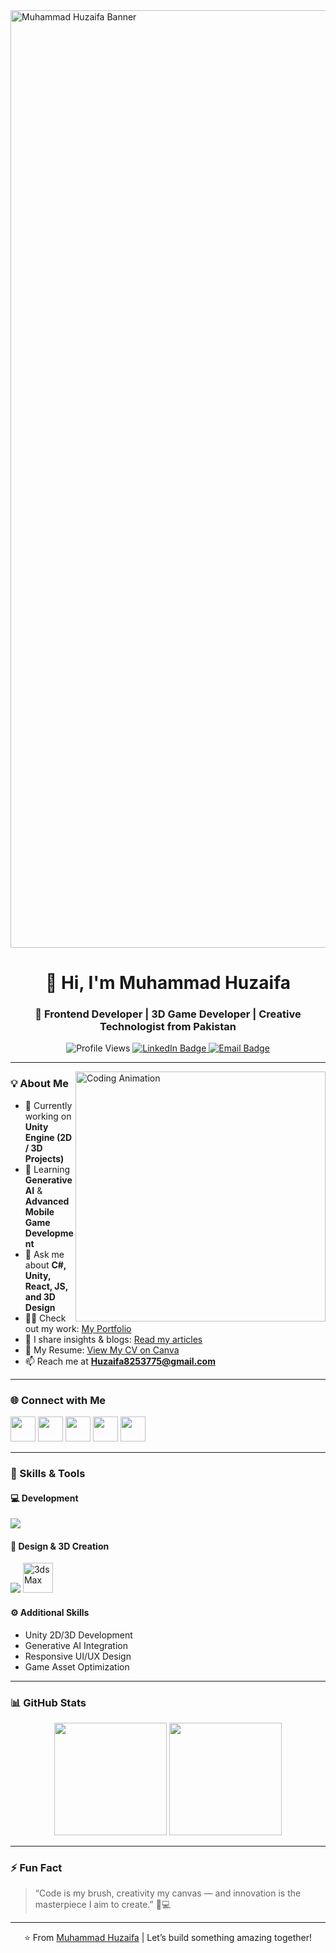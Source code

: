<img align="center" width="1500px" src="https://i.ibb.co/b2q4b1n/Black-and-Red-Gradient-Professional-Linked-In-Banner.png" alt="Muhammad Huzaifa Banner">

<h1 align="center">👋 Hi, I'm Muhammad Huzaifa</h1>
<h3 align="center">🚀 Frontend Developer | 3D Game Developer | Creative Technologist from Pakistan</h3>

<p align="center">
  <img src="https://komarev.com/ghpvc/?username=huzaifabeast&label=Profile%20Views&color=ff0033&style=flat-square" alt="Profile Views" />
  <a href="https://www.linkedin.com/in/muhammad-huzaifa-siddiqui-242977219/" target="_blank">
    <img src="https://img.shields.io/badge/LinkedIn-Connect-blue?style=flat-square&logo=linkedin" alt="LinkedIn Badge">
  </a>
  <a href="mailto:Huzaifa8253775@gmail.com">
    <img src="https://img.shields.io/badge/Email-Contact-orange?style=flat-square&logo=gmail" alt="Email Badge">
  </a>
</p>

---

<img align="right" width="400px" src="https://i.pinimg.com/originals/e4/26/70/e426702edf874b181aced1e2fa5c6cde.gif" alt="Coding Animation">

### 💡 About Me  

- 🔭 Currently working on **Unity Engine (2D / 3D Projects)**  
- 🌱 Learning **Generative AI** & **Advanced Mobile Game Development**  
- 💬 Ask me about **C#, Unity, React, JS, and 3D Design**  
- 👨‍💻 Check out my work: [My Portfolio](https://updated-portfolio-com.netlify.app/)  
- 📝 I share insights & blogs: [Read my articles](https://updated-portfolio-com.netlify.app/blogs/blogpage.html)  
- 📄 My Resume: [View My CV on Canva](https://www.canva.com/design/DAGrJMgtvjU/1-irJRoSlbmED4NbFPzYCQ/view?utm_content=DAGrJMgtvjU&utm_campaign=designshare&utm_medium=link2&utm_source=uniquelinks&utlId=h74d6b435b6)  
- 📫 Reach me at **Huzaifa8253775@gmail.com**  

---

### 🌐 Connect with Me  
<p align="left">
<a href="https://twitter.com/muhammad_huzaifa" target="_blank"><img src="https://img.icons8.com/color/48/000000/twitter--v1.png" width="40" /></a>
<a href="https://www.linkedin.com/in/muhammad-huzaifa-siddiqui-242977219/" target="_blank"><img src="https://img.icons8.com/color/48/000000/linkedin.png" width="40" /></a>
<a href="https://fb.com/huzaifa.ahmed" target="_blank"><img src="https://img.icons8.com/color/48/000000/facebook.png" width="40" /></a>
<a href="https://instagram.com/itz_huzaifa_here_2k23" target="_blank"><img src="https://img.icons8.com/color/48/000000/instagram-new.png" width="40" /></a>
<a href="https://www.youtube.com/c/carsideology" target="_blank"><img src="https://img.icons8.com/color/48/000000/youtube-play.png" width="40" /></a>
</p>

---

### 🧠 Skills & Tools  

#### 💻 Development
<p align="left">
  <img src="https://skillicons.dev/icons?i=html,css,js,react,tailwind,bootstrap,nodejs,express,python,c,cs,dotnet,unity" />
</p>

#### 🎨 Design & 3D Creation
<p align="left">
  <img src="https://skillicons.dev/icons?i=figma,xd,blender,ai,ps" />
  <img src="https://upload.wikimedia.org/wikipedia/commons/6/6d/Autodesk_3ds_Max_logo.svg" width="48" height="48" alt="3ds Max"/>
</p>

#### ⚙️ Additional Skills  
- Unity 2D/3D Development  
- Generative AI Integration  
- Responsive UI/UX Design  
- Game Asset Optimization  

---

### 📊 GitHub Stats  

<div align="center">
  <img height="180em" src="https://github-readme-stats.vercel.app/api?username=huzaifabeast&show_icons=true&theme=radical&hide_border=true" />
  <img height="180em" src="https://github-readme-streak-stats.herokuapp.com/?user=huzaifabeast&theme=radical&hide_border=true" />
</div>

---

### ⚡ Fun Fact  
> “Code is my brush, creativity my canvas — and innovation is the masterpiece I aim to create.” 🎨💻  

---

<p align="center">⭐️ From <a href="https://github.com/huzaifabeast">Muhammad Huzaifa</a> | Let’s build something amazing together!</p>
